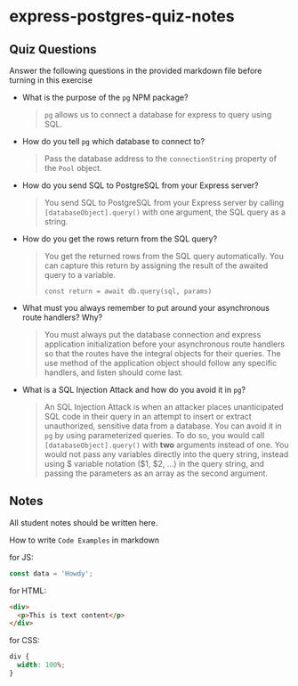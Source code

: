# express-postgres-quiz-notes

## Quiz Questions

Answer the following questions in the provided markdown file before turning in this exercise

- What is the purpose of the `pg` NPM package?

  > `pg` allows us to connect a database for express to query using SQL.

- How do you tell `pg` which database to connect to?

  > Pass the database address to the `connectionString` property of the `Pool` object.

- How do you send SQL to PostgreSQL from your Express server?

  > You send SQL to PostgreSQL from your Express server by calling `[databaseObject].query()` with one argument, the SQL query as a string.

- How do you get the rows return from the SQL query?

  > You get the returned rows from the SQL query automatically. You can capture this return by assigning the result of the awaited query to a variable.
  >
  > ```TS
  > const return = await db.query(sql, params)
  > ```

- What must you always remember to put around your asynchronous route handlers? Why?

  > You must always put the database connection and express application initialization before your asynchronous route handlers so that the routes have the integral objects for their queries. The use method of the application object should follow any specific handlers, and listen should come last.

- What is a SQL Injection Attack and how do you avoid it in `pg`?

  > An SQL Injection Attack is when an attacker places unanticipated SQL code in their query in an attempt to insert or extract unauthorized, sensitive data from a database. You can avoid it in `pg` by using parameterized queries. To do so, you would call `[databaseObject].query()` with **two** arguments instead of one. You would not pass any variables directly into the query string, instead using $ variable notation ($1, $2, ...) in the query string, and passing the parameters as an array as the second argument.

## Notes

All student notes should be written here.

How to write `Code Examples` in markdown

for JS:

```javascript
const data = 'Howdy';
```

for HTML:

```html
<div>
  <p>This is text content</p>
</div>
```

for CSS:

```css
div {
  width: 100%;
}
```
